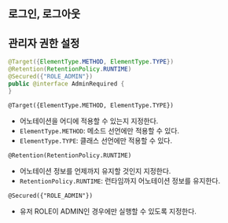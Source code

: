 ## 로그인, 로그아웃 

## 관리자 권한 설정
```java
@Target({ElementType.METHOD, ElementType.TYPE})
@Retention(RetentionPolicy.RUNTIME)
@Secured({"ROLE_ADMIN"})
public @interface AdminRequired {
}
```

`@Target({ElementType.METHOD, ElementType.TYPE})`
- 어노테이션을 어디에 적용할 수 있는지 지정한다.
- `ElementType.METHOD`: 메소드 선언에만 적용할 수 있다.
- `ElementType.TYPE`: 클래스 선언에만 적용할 수 있다.

`@Retention(RetentionPolicy.RUNTIME)`
- 어노테이션 정보를 언제까지 유지할 것인지 지정한다.
- `RetentionPolicy.RUNTIME`: 런타임까지 어노테이션 정보를 유지한다.

`@Secured({"ROLE_ADMIN"})`
- 유저 ROLE이 ADMIN인 경우에만 실행할 수 있도록 지정한다.
